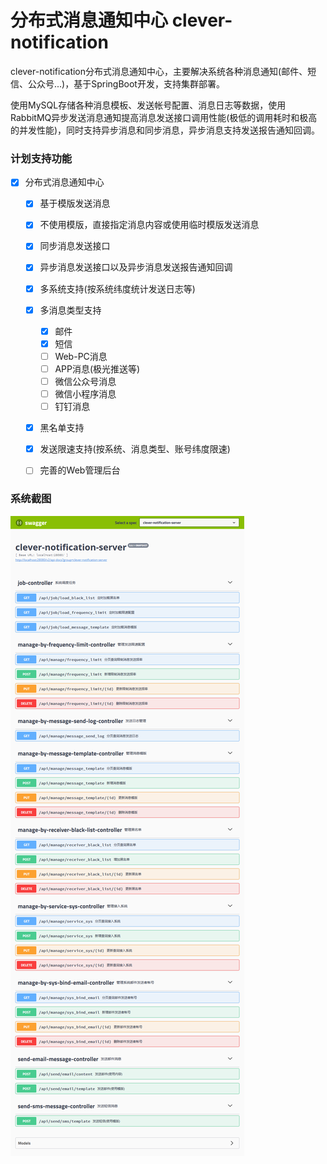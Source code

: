 # 分布式消息通知中心 clever-notification

clever-notification分布式消息通知中心，主要解决系统各种消息通知(邮件、短信、公众号...)，基于SpringBoot开发，支持集群部署。

使用MySQL存储各种消息模板、发送帐号配置、消息日志等数据，使用RabbitMQ异步发送消息通知提高消息发送接口调用性能(极低的调用耗时和极高的并发性能)，同时支持异步消息和同步消息，异步消息支持发送报告通知回调。

### 计划支持功能

- [x] 分布式消息通知中心
    - [x] 基于模版发送消息
    - [x] 不使用模版，直接指定消息内容或使用临时模版发送消息
    - [x] 同步消息发送接口
    - [x] 异步消息发送接口以及异步消息发送报告通知回调
    - [x] 多系统支持(按系统纬度统计发送日志等)
    - [x] 多消息类型支持
        - [x] 邮件
        - [x] 短信
        - [ ] Web-PC消息
        - [ ] APP消息(极光推送等)
        - [ ] 微信公众号消息
        - [ ] 微信小程序消息
        - [ ] 钉钉消息
    - [x] 黑名单支持
    - [x] 发送限速支持(按系统、消息类型、账号纬度限速)
    - [ ] 完善的Web管理后台


### 系统截图

![API](image/api.png)